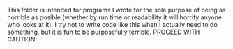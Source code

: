 This folder is intended for programs I wrote for the sole purpose of being as horrible as posible
(whether by run time or readability it will horrify anyone who looks at it).  I try not to write
code like this when I actually need to do something, but it is fun to be purposefully terrible.
PROCEED WITH CAUTION!
